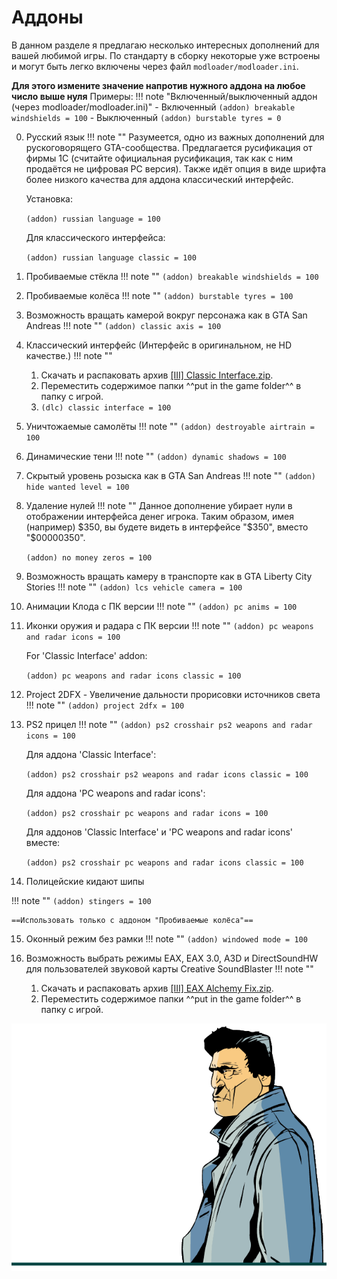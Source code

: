 # Аддоны
<!-- ![alt](../../assets/gta3/addons.png) -->

В данном разделе я предлагаю несколько интересных дополнений для вашей любимой игры.
По стандарту в сборку некоторые уже встроены и могут быть легко включены через файл `modloader/modloader.ini`.

**Для этого измените значение напротив нужного аддона на любое число выше нуля**
Примеры:
!!! note "Включенный/выключенный аддон (через modloader/modloader.ini)" 
    - Включенный 
    ```(addon) breakable windshields = 100```
    - Выключенный 
    ```(addon) burstable tyres = 0```

0) Русский язык
!!! note ""
    Разумеется, одно из важных дополнений для рускоговорящего GTA-сообщества. Предлагается русификация от фирмы 1C (считайте официальная русификация, так как с ним продаётся не цифровая PC версия).
    Также идёт опция в виде шрифта более низкого качества для аддона классический интерфейс.
    
    Установка:

    `(addon) russian language = 100`
    
    Для классического интерфейса:

    `(addon) russian language classic = 100`

1) Пробиваемые стёкла
!!! note "" 
    `(addon) breakable windshields = 100`

2) Пробиваемые колёса 
!!! note "" 
    `(addon) burstable tyres = 100`

3) Возможность вращать камерой вокруг персонажа как в GTA San Andreas
!!! note "" 
    `(addon) classic axis = 100`

4) Классический интерфейс (Интерфейс в оригинальном, не HD качестве.)
!!! note "" 
    1. Скачать и распаковать архив [[III] Classic Interface.zip](https://drive.google.com/file/d/1s7ux3IRG1zlAxrzyagu5nEhBgBMbF6_2).
    2. Переместить содержимое папки ^^put in the game folder^^ в папку с игрой.
    3. `(dlc) classic interface = 100`

5) Уничтожаемые самолёты
!!! note "" 
    `(addon) destroyable airtrain = 100`

6) Динамические тени
!!! note "" 
    `(addon) dynamic shadows = 100`

7) Скрытый уровень розыска как в GTA San Andreas
!!! note "" 
    `(addon) hide wanted level = 100`

8) Удаление нулей
!!! note "" 
    Данное дополнение убирает нули в отображении интерфейса денег игрока. Таким образом, имея (например) $350, вы будете видеть в интерфейсе "$350", вместо "$00000350".

    `(addon) no money zeros = 100`

9) Возможность вращать камеру в транспорте как в GTA Liberty City Stories
!!! note "" 
    `(addon) lcs vehicle camera = 100`

10) Анимации Клода с ПК версии
!!! note "" 
    `(addon) pc anims = 100`

11) Иконки оружия и радара с ПК версии
!!! note "" 
    `(addon) pc weapons and radar icons = 100`

    For 'Classic Interface' addon:

    `(addon) pc weapons and radar icons classic = 100`

12) Project 2DFX - Увеличение дальности прорисовки источников света
!!! note "" 
    `(addon) project 2dfx = 100`

13) PS2 прицел
!!! note "" 
    `(addon) ps2 crosshair ps2 weapons and radar icons = 100`

    Для аддона 'Classic Interface':

    `(addon) ps2 crosshair ps2 weapons and radar icons classic = 100`

    Для аддона 'PC weapons and radar icons':

    `(addon) ps2 crosshair pc weapons and radar icons = 100`

    Для аддонов 'Classic Interface' и 'PC weapons and radar icons' вместе:

    `(addon) ps2 crosshair pc weapons and radar icons classic = 100`

14) Полицейские кидают шипы

!!! note "" 
    `(addon) stingers = 100`

    ==Использовать только с аддоном "Пробиваемые колёса"==
    

15) Оконный режим без рамки
!!! note "" 
    `(addon) windowed mode = 100`

16) Возможность выбрать режимы EAX, EAX 3.0, A3D и DirectSoundHW для пользователей звуковой карты Creative SoundBlaster
!!! note "" 
    1.  Скачать и распаковать архив [[III] EAX Alchemy Fix.zip](https://drive.google.com/file/d/1WdgPJSgbSc5ed-H3Y0y-hz2KfK8A38pg).
    2. Переместить содержимое папки ^^put in the game folder^^ в папку с игрой.

![alt](../../assets/gta3/char_0007.png)